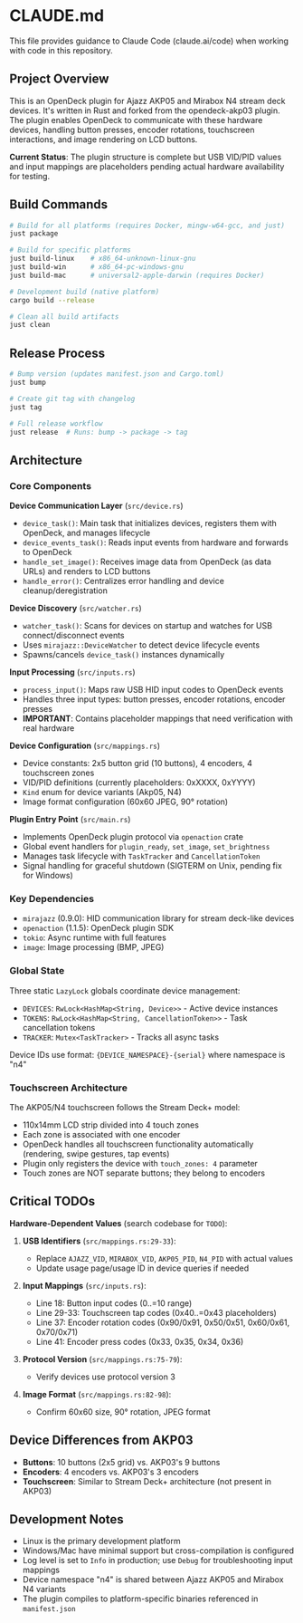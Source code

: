 # CLAUDE.md

This file provides guidance to Claude Code (claude.ai/code) when working with code in this repository.

## Project Overview

This is an OpenDeck plugin for Ajazz AKP05 and Mirabox N4 stream deck devices. It's written in Rust and forked from the opendeck-akp03 plugin. The plugin enables OpenDeck to communicate with these hardware devices, handling button presses, encoder rotations, touchscreen interactions, and image rendering on LCD buttons.

**Current Status**: The plugin structure is complete but USB VID/PID values and input mappings are placeholders pending actual hardware availability for testing.

## Build Commands

```sh
# Build for all platforms (requires Docker, mingw-w64-gcc, and just)
just package

# Build for specific platforms
just build-linux    # x86_64-unknown-linux-gnu
just build-win      # x86_64-pc-windows-gnu
just build-mac      # universal2-apple-darwin (requires Docker)

# Development build (native platform)
cargo build --release

# Clean all build artifacts
just clean
```

## Release Process

```sh
# Bump version (updates manifest.json and Cargo.toml)
just bump

# Create git tag with changelog
just tag

# Full release workflow
just release  # Runs: bump -> package -> tag
```

## Architecture

### Core Components

**Device Communication Layer** (`src/device.rs`)
- `device_task()`: Main task that initializes devices, registers them with OpenDeck, and manages lifecycle
- `device_events_task()`: Reads input events from hardware and forwards to OpenDeck
- `handle_set_image()`: Receives image data from OpenDeck (as data URLs) and renders to LCD buttons
- `handle_error()`: Centralizes error handling and device cleanup/deregistration

**Device Discovery** (`src/watcher.rs`)
- `watcher_task()`: Scans for devices on startup and watches for USB connect/disconnect events
- Uses `mirajazz::DeviceWatcher` to detect device lifecycle events
- Spawns/cancels `device_task()` instances dynamically

**Input Processing** (`src/inputs.rs`)
- `process_input()`: Maps raw USB HID input codes to OpenDeck events
- Handles three input types: button presses, encoder rotations, encoder presses
- **IMPORTANT**: Contains placeholder mappings that need verification with real hardware

**Device Configuration** (`src/mappings.rs`)
- Device constants: 2x5 button grid (10 buttons), 4 encoders, 4 touchscreen zones
- VID/PID definitions (currently placeholders: 0xXXXX, 0xYYYY)
- `Kind` enum for device variants (Akp05, N4)
- Image format configuration (60x60 JPEG, 90° rotation)

**Plugin Entry Point** (`src/main.rs`)
- Implements OpenDeck plugin protocol via `openaction` crate
- Global event handlers for `plugin_ready`, `set_image`, `set_brightness`
- Manages task lifecycle with `TaskTracker` and `CancellationToken`
- Signal handling for graceful shutdown (SIGTERM on Unix, pending fix for Windows)

### Key Dependencies

- `mirajazz` (0.9.0): HID communication library for stream deck-like devices
- `openaction` (1.1.5): OpenDeck plugin SDK
- `tokio`: Async runtime with full features
- `image`: Image processing (BMP, JPEG)

### Global State

Three static `LazyLock` globals coordinate device management:
- `DEVICES`: `RwLock<HashMap<String, Device>>` - Active device instances
- `TOKENS`: `RwLock<HashMap<String, CancellationToken>>` - Task cancellation tokens
- `TRACKER`: `Mutex<TaskTracker>` - Tracks all async tasks

Device IDs use format: `{DEVICE_NAMESPACE}-{serial}` where namespace is "n4"

### Touchscreen Architecture

The AKP05/N4 touchscreen follows the Stream Deck+ model:
- 110x14mm LCD strip divided into 4 touch zones
- Each zone is associated with one encoder
- OpenDeck handles all touchscreen functionality automatically (rendering, swipe gestures, tap events)
- Plugin only registers the device with `touch_zones: 4` parameter
- Touch zones are NOT separate buttons; they belong to encoders

## Critical TODOs

**Hardware-Dependent Values** (search codebase for `TODO`):

1. **USB Identifiers** (`src/mappings.rs:29-33`):
   - Replace `AJAZZ_VID`, `MIRABOX_VID`, `AKP05_PID`, `N4_PID` with actual values
   - Update usage page/usage ID in device queries if needed

2. **Input Mappings** (`src/inputs.rs`):
   - Line 18: Button input codes (0..=10 range)
   - Line 29-33: Touchscreen tap codes (0x40..=0x43 placeholders)
   - Line 37: Encoder rotation codes (0x90/0x91, 0x50/0x51, 0x60/0x61, 0x70/0x71)
   - Line 41: Encoder press codes (0x33, 0x35, 0x34, 0x36)

3. **Protocol Version** (`src/mappings.rs:75-79`):
   - Verify devices use protocol version 3

4. **Image Format** (`src/mappings.rs:82-98`):
   - Confirm 60x60 size, 90° rotation, JPEG format

## Device Differences from AKP03

- **Buttons**: 10 buttons (2x5 grid) vs. AKP03's 9 buttons
- **Encoders**: 4 encoders vs. AKP03's 3 encoders
- **Touchscreen**: Similar to Stream Deck+ architecture (not present in AKP03)

## Development Notes

- Linux is the primary development platform
- Windows/Mac have minimal support but cross-compilation is configured
- Log level is set to `Info` in production; use `Debug` for troubleshooting input mappings
- Device namespace "n4" is shared between Ajazz AKP05 and Mirabox N4 variants
- The plugin compiles to platform-specific binaries referenced in `manifest.json`
